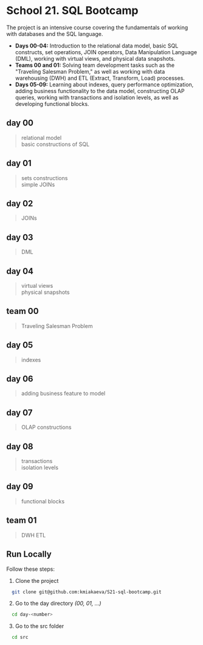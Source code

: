 # School 21. SQL Bootcamp

The project is an intensive course covering the fundamentals of working with databases and the SQL language.

- **Days 00-04:** Introduction to the relational data model, basic SQL constructs, set operations, JOIN operators, Data Manipulation Language (DML), working with virtual views, and physical data snapshots.
- **Teams 00 and 01:** Solving team development tasks such as the "Traveling Salesman Problem," as well as working with data warehousing (DWH) and ETL (Extract, Transform, Load) processes.
- **Days 05-09:** Learning about indexes, query performance optimization, adding business functionality to the data model, constructing OLAP queries, working with transactions and isolation levels, as well as developing functional blocks.

## day 00

> relational model  
> basic constructions of SQL

## day 01

> sets constructions  
> simple JOINs

## day 02

> JOINs

## day 03

> DML

## day 04

> virtual views  
> physical snapshots

## team 00

> Traveling Salesman Problem

## day 05

> indexes

## day 06

> adding business feature to model

## day 07

> OLAP constructions

## day 08

> transactions  
> isolation levels

## day 09

> functional blocks

## team 01

> DWH
> ETL

## Run Locally

Follow these steps:

1. Clone the project

```bash
  git clone git@github.com:kmiakaeva/S21-sql-bootcamp.git
```

2. Go to the day directory *(00, 01, ...)*

```bash
  cd day-<number>
```

3. Go to the src folder

```bash
  cd src
```
